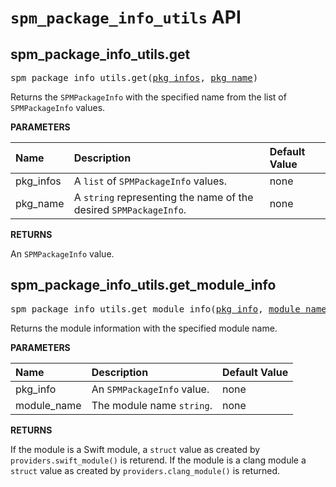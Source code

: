 <!-- Generated with Stardoc, Do Not Edit! -->
# `spm_package_info_utils` API

<a id="#spm_package_info_utils.get"></a>

## spm_package_info_utils.get

<pre>
spm_package_info_utils.get(<a href="#spm_package_info_utils.get-pkg_infos">pkg_infos</a>, <a href="#spm_package_info_utils.get-pkg_name">pkg_name</a>)
</pre>

Returns the `SPMPackageInfo` with the specified name from the list of `SPMPackageInfo` values.

**PARAMETERS**


| Name  | Description | Default Value |
| :------------- | :------------- | :------------- |
| <a id="spm_package_info_utils.get-pkg_infos"></a>pkg_infos |  A <code>list</code> of <code>SPMPackageInfo</code> values.   |  none |
| <a id="spm_package_info_utils.get-pkg_name"></a>pkg_name |  A <code>string</code> representing the name of the desired <code>SPMPackageInfo</code>.   |  none |

**RETURNS**

An `SPMPackageInfo` value.


<a id="#spm_package_info_utils.get_module_info"></a>

## spm_package_info_utils.get_module_info

<pre>
spm_package_info_utils.get_module_info(<a href="#spm_package_info_utils.get_module_info-pkg_info">pkg_info</a>, <a href="#spm_package_info_utils.get_module_info-module_name">module_name</a>)
</pre>

Returns the module information with the specified module name.

**PARAMETERS**


| Name  | Description | Default Value |
| :------------- | :------------- | :------------- |
| <a id="spm_package_info_utils.get_module_info-pkg_info"></a>pkg_info |  An <code>SPMPackageInfo</code> value.   |  none |
| <a id="spm_package_info_utils.get_module_info-module_name"></a>module_name |  The module name <code>string</code>.   |  none |

**RETURNS**

If the module is a Swift module, a `struct` value as created by
  `providers.swift_module()` is returend. If the module is a clang
  module a `struct` value as created by `providers.clang_module()` is
  returned.


